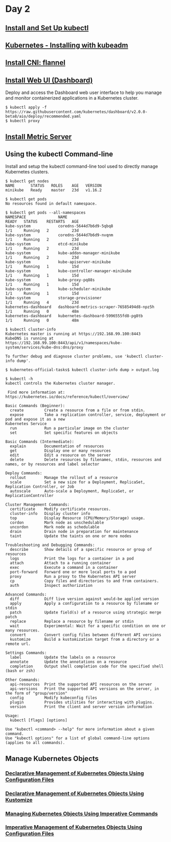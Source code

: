 # Day 2

## [Install and Set Up kubectl](https://kubernetes.io/docs/tasks/tools/install-kubectl/)

## [Kubernetes - Installing with kubeadm](https://kubernetes.io/docs/setup/production-environment/tools/kubeadm/install-kubeadm/)

## [Install CNI: flannel](https://kubernetes.io/docs/concepts/cluster-administration/networking/)

## [Install Web UI (Dashboard)](https://kubernetes.io/docs/tasks/access-application-cluster/web-ui-dashboard/)

Deploy and access the Dashboard web user interface to help you manage and monitor containerized applications in a Kubernetes cluster.

```[bash]
$ kubectl apply -f https://raw.githubusercontent.com/kubernetes/dashboard/v2.0.0-beta8/aio/deploy/recommended.yaml
$ kubectl proxy
```

## [Install Metric Server](https://kubernetes.io/docs/tasks/debug-application-cluster/resource-metrics-pipeline/)


## Using the kubectl Command-line

Install and setup the kubectl command-line tool used to directly manage Kubernetes clusters.

```[bash]
$ kubectl get nodes
NAME       STATUS   ROLES    AGE   VERSION
minikube   Ready    master   23d   v1.16.2

$ kubectl get pods 
No resources found in default namespace.

$ kubectl get pods --all-namespaces
NAMESPACE              NAME                                         READY   STATUS    RESTARTS   AGE
kube-system            coredns-5644d7b6d9-5qbq8                     1/1     Running   2          23d
kube-system            coredns-5644d7b6d9-nvqnm                     1/1     Running   2          23d
kube-system            etcd-minikube                                1/1     Running   2          23d
kube-system            kube-addon-manager-minikube                  1/1     Running   2          23d
kube-system            kube-apiserver-minikube                      1/1     Running   1          15d
kube-system            kube-controller-manager-minikube             1/1     Running   1          15d
kube-system            kube-proxy-pq88s                             1/1     Running   1          15d
kube-system            kube-scheduler-minikube                      1/1     Running   1          15d
kube-system            storage-provisioner                          1/1     Running   4          23d
kubernetes-dashboard   dashboard-metrics-scraper-76585494d8-npz5h   1/1     Running   0          48m
kubernetes-dashboard   kubernetes-dashboard-5996555fd8-pg8tb        1/1     Running   0          48m

$ kubectl cluster-info
Kubernetes master is running at https://192.168.99.100:8443
KubeDNS is running at https://192.168.99.100:8443/api/v1/namespaces/kube-system/services/kube-dns:dns/proxy

To further debug and diagnose cluster problems, use 'kubectl cluster-info dump'.

$ kubernetes-official-tasks$ kubectl cluster-info dump > output.log

$ kubectl -h
kubectl controls the Kubernetes cluster manager.

 Find more information at: https://kubernetes.io/docs/reference/kubectl/overview/

Basic Commands (Beginner):
  create         Create a resource from a file or from stdin.
  expose         Take a replication controller, service, deployment or pod and expose it as a new
Kubernetes Service
  run            Run a particular image on the cluster
  set            Set specific features on objects

Basic Commands (Intermediate):
  explain        Documentation of resources
  get            Display one or many resources
  edit           Edit a resource on the server
  delete         Delete resources by filenames, stdin, resources and names, or by resources and label selector

Deploy Commands:
  rollout        Manage the rollout of a resource
  scale          Set a new size for a Deployment, ReplicaSet, Replication Controller, or Job
  autoscale      Auto-scale a Deployment, ReplicaSet, or ReplicationController

Cluster Management Commands:
  certificate    Modify certificate resources.
  cluster-info   Display cluster info
  top            Display Resource (CPU/Memory/Storage) usage.
  cordon         Mark node as unschedulable
  uncordon       Mark node as schedulable
  drain          Drain node in preparation for maintenance
  taint          Update the taints on one or more nodes

Troubleshooting and Debugging Commands:
  describe       Show details of a specific resource or group of resources
  logs           Print the logs for a container in a pod
  attach         Attach to a running container
  exec           Execute a command in a container
  port-forward   Forward one or more local ports to a pod
  proxy          Run a proxy to the Kubernetes API server
  cp             Copy files and directories to and from containers.
  auth           Inspect authorization

Advanced Commands:
  diff           Diff live version against would-be applied version
  apply          Apply a configuration to a resource by filename or stdin
  patch          Update field(s) of a resource using strategic merge patch
  replace        Replace a resource by filename or stdin
  wait           Experimental: Wait for a specific condition on one or many resources.
  convert        Convert config files between different API versions
  kustomize      Build a kustomization target from a directory or a remote url.

Settings Commands:
  label          Update the labels on a resource
  annotate       Update the annotations on a resource
  completion     Output shell completion code for the specified shell (bash or zsh)

Other Commands:
  api-resources  Print the supported API resources on the server
  api-versions   Print the supported API versions on the server, in the form of "group/version"
  config         Modify kubeconfig files
  plugin         Provides utilities for interacting with plugins.
  version        Print the client and server version information

Usage:
  kubectl [flags] [options]

Use "kubectl <command> --help" for more information about a given command.
Use "kubectl options" for a list of global command-line options (applies to all commands).

```

## Manage Kubernetes Objects

### [Declarative Management of Kubernetes Objects Using Configuration Files](https://kubernetes.io/docs/tasks/manage-kubernetes-objects/declarative-config/)

### [Declarative Management of Kubernetes Objects Using Kustomize](https://kubernetes.io/docs/tasks/manage-kubernetes-objects/kustomization/)

### [Managing Kubernetes Objects Using Imperative Commands](https://kubernetes.io/docs/tasks/manage-kubernetes-objects/imperative-command/)

### [Imperative Management of Kubernetes Objects Using Configuration Files](https://kubernetes.io/docs/tasks/manage-kubernetes-objects/imperative-config/)